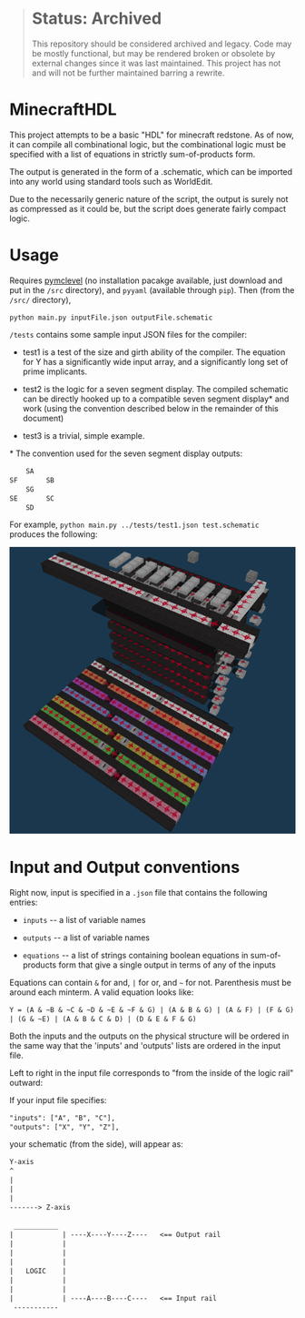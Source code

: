 > # Status: Archived
> This repository should be considered archived and legacy. Code may be mostly functional, but may be rendered broken or obsolete by external changes since it was last maintained. This project has not and will not be further maintained barring a rewrite.

MinecraftHDL
============

This project attempts to be a basic "HDL" for minecraft redstone. As of now, it can compile all combinational logic, but the combinational logic must be specified with a list of equations in strictly sum-of-products form.

The output is generated in the form of a .schematic, which can be imported into any world using standard tools such as WorldEdit.

Due to the necessarily generic nature of the script, the output is surely not as compressed as it could be, but the script does generate fairly compact logic.

Usage
=====

Requires [pymclevel](https://github.com/mcedit/pymclevel) (no installation pacakge available, just download and put in the `/src` directory), and `pyyaml` (available through `pip`).
Then (from the `/src/` directory),

    python main.py inputFile.json outputFile.schematic

`/tests` contains some sample input JSON files for the compiler:

* test1 is a test of the size and girth ability of the compiler. The equation for Y has a significantly wide input array, and a significantly long set of prime implicants.

* test2 is the logic for a seven segment display. The compiled schematic can be directly hooked up to a compatible seven segment display* and work (using the convention described below in the remainder of this document)

* test3 is a trivial, simple example.

\* The convention used for the seven segment display outputs:

```
    SA  
SF       SB
    SG
SE       SC
    SD
```

For example, `python main.py ../tests/test1.json test.schematic` produces the following:

![](/img/example-test1-output.png)

Input and Output conventions
===========================

Right now, input is specified in a `.json` file that contains the following entries:

* `inputs` -- a list of variable names

* `outputs` -- a list of variable names

* `equations` -- a list of strings containing boolean equations in sum-of-products form that give a single output in terms of any of the inputs

Equations can contain `&` for and, `|` for or, and `~` for not. Parenthesis must be around each minterm. A valid equation looks like:

```
Y = (A & ~B & ~C & ~D & ~E & ~F & G) | (A & B & G) | (A & F) | (F & G) | (G & ~E) | (A & B & C & D) | (D & E & F & G)
```

Both the inputs and the outputs on the physical structure will be ordered in the same way that the 'inputs' and 'outputs' lists are ordered in the input file.

Left to right in the input file corresponds to "from the inside of the logic rail" outward:

If your input file specifies:

```
"inputs": ["A", "B", "C"],
"outputs": ["X", "Y", "Z"],
```

your schematic (from the side), will appear as:

```
Y-axis
^
|
|
|
-------> Z-axis

 ___________
|            | ----X----Y----Z----   <== Output rail
|            |
|            |
|            |
|   LOGIC    |
|            |
|            |
|            | ----A----B----C----   <== Input rail
 -----------
 ```
